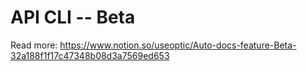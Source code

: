 # API CLI -- Beta
Read more: https://www.notion.so/useoptic/Auto-docs-feature-Beta-32a188f1f17c47348b08d3a7569ed653
